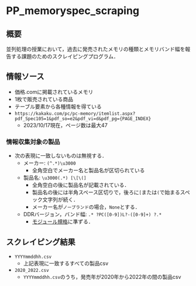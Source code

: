 # PP_memoryspec_scraping
## 概要
並列処理の授業において，過去に発売されたメモリの種類とメモリバンド幅を報告する課題のためのスクレイピングプログラム．
## 情報ソース
- 価格.comに掲載されているメモリ
- 1枚で販売されている商品
- テーブル要素から各種情報を得ている
- `https://kakaku.com/pc/pc-memory/itemlist.aspx?pdf_Spec105=1&pdf_so=e2&pdf_vi=d&pdf_pg={PAGE_INDEX}`
  - 2023/10/17現在，ページ数は最大47
### 情報収集対象の製品
- 次の表現に一致しないものは無視する．
  - メーカー: `(^.*)\u3000`
    - 全角空白でメーカー名と製品名が区切られている
  - 製品名: `\u3000(.*) [\[\(]`
    - 全角空白の後に製品名が記載されている．
    - 製品名の後には半角スペース区切りで，後ろに`[`または`(`で始まるスペック文字列が続く．
    - メーカー名が`ノーブランド`の場合，`None`とする．
  - DDRバージョン，バンド幅: `.* ?PC([0-9])L?-([0-9]+) ?.*`
    - [モジュール規格](https://kakaku.com/pc/pc-memory/guide_0520/)に準ずる．
## スクレイピング結果
- `YYYYmmddhh.csv`
  - 上記表現に一致するすべての製品csv
- `2020_2022.csv`
  - `YYYYmmddhh.csv`のうち，発売年が2020年から2022年の間の製品csv
